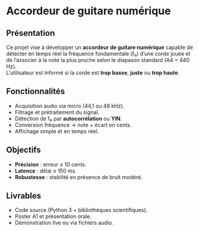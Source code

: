 
# Accordeur de guitare numérique 

## Présentation  
Ce projet vise à développer un **accordeur de guitare numérique** capable de détecter en temps réel la fréquence fondamentale (f₀) d’une corde jouée et de l’associer à la note la plus proche selon le diapason standard (A4 = 440 Hz).  
L’utilisateur est informé si la corde est **trop basse**, **juste** ou **trop haute**.  

## Fonctionnalités  
- Acquisition audio via micro (44,1 ou 48 kHz).  
- Filtrage et prétraitement du signal.  
- Détection de f₀ par **autocorrélation** ou **YIN**.  
- Conversion fréquence → note + écart en cents.  
- Affichage simple et en temps réel.  

## Objectifs  
- **Précision** : erreur ≤ 10 cents.  
- **Latence** : délai ≤ 150 ms.  
- **Robustesse** : stabilité en présence de bruit modéré.  

## Livrables  
- Code source (Python 3 + bibliothèques scientifiques).  
- Poster A1 et présentation orale.  
- Démonstration live ou via fichiers audio.  
